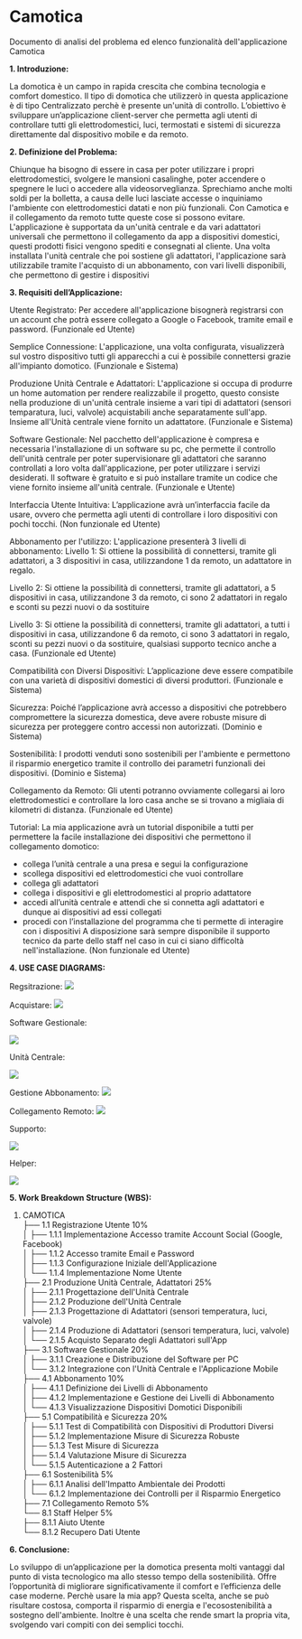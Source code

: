 # Camotica
Documento di analisi del problema ed elenco funzionalità dell'applicazione Camotica

**1. Introduzione:**

La domotica è un campo in rapida crescita che combina tecnologia e comfort domestico. Il tipo di domotica che utilizzerò in questa applicazione è di tipo Centralizzato perchè è presente un'unità di controllo.
L’obiettivo è sviluppare un’applicazione client-server che permetta agli utenti di controllare tutti gli elettrodomestici, luci, termostati e sistemi di sicurezza direttamente dal dispositivo mobile e da remoto. 

**2. Definizione del Problema:**

Chiunque ha bisogno di essere in casa per poter utilizzare i propri elettrodomestici, svolgere le mansioni casalinghe, poter accendere o spegnere le luci o accedere alla videosorveglianza.
Sprechiamo anche molti soldi per la bolletta, a causa delle luci lasciate accesse o inquiniamo l'ambiente con elettrodomestici datati e non più funzionali. Con Camotica e il collegamento da remoto tutte queste cose si possono evitare. 
L'applicazione è supportata da un'unità centrale e da vari adattatori universali che permettono il collegamento da app a dispositivi domestici, questi prodotti fisici vengono spediti e consegnati al cliente.
Una volta installata l'unità centrale che poi sostiene gli adattatori, l'applicazione sarà utilizzabile tramite l'acquisto di un abbonamento, con vari livelli disponibili, che permettono di gestire i dispositivi

**3. Requisiti dell’Applicazione:**

Utente Registrato: Per accedere all'applicazione bisognerà registrarsi con un account che potrà essere collegato a Google o Facebook, tramite email e password. (Funzionale ed Utente)

Semplice Connessione: L'applicazione, una volta configurata, visualizzerà sul vostro dispositivo tutti gli apparecchi a cui è possibile connettersi grazie all'impianto domotico. (Funzionale e Sistema)

Produzione Unità Centrale e Adattatori: L'applicazione si occupa di produrre un home automation per rendere realizzabile il progetto, questo consiste nella produzione di un'unità centrale insieme a vari tipi di adattatori (sensori temparatura, luci, valvole) acquistabili anche separatamente sull'app. Insieme all'Unità centrale viene fornito un adattatore. (Funzionale e Sistema) 

Software Gestionale: Nel pacchetto dell'applicazione è  compresa e necessaria l'installazione di un software su pc, che permette il controllo dell'unità centrale per poter supervisionare gli adattatori che saranno controllati a loro volta dall'applicazione, per poter utilizzare i servizi desiderati. Il software è gratuito e si può installare tramite un codice che viene fornito insieme all'unità centrale. (Funzionale e Utente) 

Interfaccia Utente Intuitiva: L’applicazione avrà un’interfaccia facile da usare, ovvero che permetta agli utenti di controllare i loro dispositivi con pochi tocchi. (Non funzionale ed Utente)

Abbonamento per l'utilizzo: L'applicazione presenterà 3 livelli di abbonamento:
Livello 1: Si ottiene la possibilità di connettersi, tramite gli adattatori,  a 3 dispositivi in casa, utilizzandone 1 da remoto, un adattatore in regalo. 

Livello 2: Si ottiene la possibilità di connettersi, tramite gli adattatori,  a 5 dispositivi in casa, utilizzandone 3 da remoto, ci sono 2 adattatori in regalo e sconti su pezzi nuovi o da sostituire  

Livello 3: Si ottiene la possibilità di connettersi, tramite gli adattatori,  a tutti i dispositivi in casa, utilizzandone 6 da remoto, ci sono 3 adattatori in regalo, sconti su pezzi nuovi o da sostituire, qualsiasi supporto tecnico anche a casa. (Funzionale ed Utente)

Compatibilità con Diversi Dispositivi: L’applicazione deve essere compatibile con una varietà di dispositivi domestici di diversi produttori. (Funzionale e Sistema)

Sicurezza: Poiché l’applicazione avrà accesso a dispositivi che potrebbero compromettere la sicurezza domestica, deve avere robuste misure di sicurezza per proteggere contro accessi non autorizzati. (Dominio e Sistema)

Sostenibilità: I prodotti venduti sono sostenibili per l'ambiente e permettono il risparmio energetico tramite il controllo dei parametri funzionali dei dispositivi. (Dominio e Sistema)

Collegamento da Remoto: Gli utenti potranno ovviamente collegarsi ai loro elettrodomestici e controllare la loro casa anche se si trovano a migliaia di kilometri di distanza. (Funzionale ed Utente)

Tutorial: La mia applicazione avrà un tutorial disponibile a tutti per permettere la facile installazione dei dispositivi che permettono il collegamento domotico: 
- collega l’unità centrale a una presa e segui la configurazione
- scollega dispositivi ed elettrodomestici che vuoi controllare
- collega gli adattatori
- collega i dispositivi e gli elettrodomestici al proprio adattatore
- accedi all’unità centrale e attendi che si connetta agli adattatori e dunque ai dispositivi ad essi collegati
- procedi con l’installazione del programma che ti permette di interagire con i dispositivi
A disposizione sarà sempre disponibile il supporto tecnico da parte dello staff nel caso in cui ci siano difficoltà nell'installazione. (Non funzionale ed Utente)

**4. USE CASE DIAGRAMS:**

Regsitrazione:
<img src="http://yuml.me/diagram/scruffy/usecase/[Utente]-(Registrazione), (Registrazione)>(Inserire Mail di Recupero), (Registrazione)>(Inserire Password e Nome Utente), [Utente]-(Login), (Login)>(Inserire Password e Nome Utente), (Registrazione)>(Inserire Telefono), (Inserire Telefono)>(Verifica con SMS), (Registrazione)>(Inserire Cognome), (Registrazione)>(Inserire Nome), (Registrazione)>(Inserire Mail), (Registrazione)>(Inserire Nome Utente), (Registrazione)<(Inserire Password Efficace), (Registrazione)<(Autenticazione Sicura a 2 Fattori), (Login)<(Nome Utente Errato), (Login)<(Password Errata), (Login)<(Recupero Nome Utente), (Login)<(Recupero Password)">

Acquistare:
 <img src="http://yuml.me/diagram/scruffy/usecase/[Utente]-(Acquista Unità Centrale ed Adattatori), (Acquista Unità Centrale ed Adattatori)>(Autenticazione), [Utente]-(Acquista Abbonamento), (Acquista Abbonamento)>(Scegliere Livello Abbonamento), (Acquista Unità Centrale ed Adattatori)>(Pagamento), (Acquista Abbonamento)>(Pagamento), (Pagamento)>(Inserire Dati Pagamento), [Staff]-(Riceve Ordine), (Riceve Ordine)>(Pagamento), [Staff]-(Rifiuta Ordine), [Staff]-(Spedisce Ordine), (Spedisce Ordine)>(Imballaggio Unità Principale ed Adattatori), [Sistema Bancario]-(Accetta Pagamento), [Sistema Bancario]-(Rifiuta Pagamento), (Rifiuta Pagamento)>(Comunica Errore)">

Software Gestionale:

 <img src="http://yuml.me/diagram/scruffy/usecase/[Utente]-(Inserisce Codice Software Gestionale),[Utente]-(Scaricare Sofware Gestionale),[Software Gestionale]-(Connesso Unità Principale), (Connesso Unità Principale)>(Scaricare Software Gestionale), [Software Gestionale]-(Gestione Unità Principale), (Gestione Unità Principale)>(Scaricare Software Gestionale), [Software Gestionale]-(Supervisione Adattatori),(Supervisione Adattatori)>(Scaricare Software Gestionale)">

Unità Centrale:

<img src="http://yuml.me/diagram/scruffy/usecase/[Corriere]-(Consegna Pacco),[Utente]-(Installazione Unità Centrale), [Utente]-(Installazione Adattatori), (Installazione Adattatori)>(Compatibilità Universale),(Installazione Unità Centrale)<(Lettura Tutorial), (Installazione Adattatori)<(Lettura Tutorial)">

Gestione Abbonamento:
<img src="http://yuml.me/diagram/scruffy/usecase/[Utente]-(Acquisto Abbonamento), (Acquisto Abbonamento)>(Autenticazione), (Acquisto Abbonamento)>(Scelta Livello Abbonamento), (Acquisto Abbonamento)>(Account Servizi Abbonato), (Acquisto Abbonamento)>(Aggiungere Carta), (Aggiungere Carta)>(Transazione)">

Collegamento Remoto: 
<img src="http://yuml.me/diagram/scruffy/usecase/[Utente]-((Acquisto Abbonamento),((Acquisto Abbonamento)>(Autenticazione), (Acquisto Abbonamento)<(Collegamento da Remoto),(Collegamento da Remoto)<(Controllo Parametri Funzionali Dispositivi)">

Supporto:

 <img src="http://yuml.me/diagram/scruffy/usecase/ [Utente]-(Richiede Supporto Online), [Utente]-(Richiede Supporto Fisico), [Staff]-(Fornisce Supporto Fisico), [Staff]-(Fornisce Supporto Online)">

Helper:

<img src="http://yuml.me/diagram/scruffy/usecase/ [Sistema Helper]-(Aiuta Collegare Unità Centrale), [Sistema Helper]-(Aiuta Scollegare Dispositivi), [Sistema Helper]-(Aiuta Collegare Adattatori), [Sistema Helper]-(Aiuta Collegare Dispositivi), [Sistema Helper]-(Aiuta Installare Software), [Sistema Helper]-(Invio Mail Recupero Nome Utente), [Sistema Helper]-(Invio Mail Recupero Password), (Invio Mail Recupero Nome Utente)>(Recupero Nome Utente), (Invio Mail Recupero Password)>(Recupero Password)"> 

**5. Work Breakdown Structure (WBS):**

1. CAMOTICA<br>
├── 1.1 Registrazione Utente 10%<br>
│   ├── 1.1.1 Implementazione Accesso tramite Account Social (Google, Facebook) <br>
│   ├── 1.1.2 Accesso tramite Email e Password<br>
│   ├── 1.1.3 Configurazione Iniziale dell'Applicazione<br>
│   └── 1.1.4 Implementazione Nome Utente<br>
├── 2.1 Produzione Unità Centrale, Adattatori 25%<br>
│   ├── 2.1.1 Progettazione dell'Unità Centrale <br>
│   ├── 2.1.2 Produzione dell'Unità Centrale<br>
│   ├── 2.1.3 Progettazione di Adattatori (sensori temperatura, luci, valvole) <br>
│   ├── 2.1.4 Produzione di Adattatori (sensori temperatura, luci, valvole) <br>
│   └── 2.1.5 Acquisto Separato degli Adattatori sull'App<br>
├── 3.1 Software Gestionale 20% <br>
│   ├── 3.1.1 Creazione e Distribuzione del Software per PC <br>
│   └── 3.1.2 Integrazione con l'Unità Centrale e l'Applicazione Mobile<br>
├── 4.1 Abbonamento 10%<br>
│   ├── 4.1.1 Definizione dei Livelli di Abbonamento <br>
│   ├── 4.1.2 Implementazione e Gestione dei Livelli di Abbonamento<br>
│   └── 4.1.3 Visualizzazione Dispositivi Domotici Disponibili<br>
├── 5.1 Compatibilità e Sicurezza 20%<br>
│   ├── 5.1.1 Test di Compatibilità con Dispositivi di Produttori Diversi<br>
│   ├── 5.1.2 Implementazione Misure di Sicurezza Robuste <br>
│   ├── 5.1.3 Test Misure di Sicurezza<br>
│   ├── 5.1.4 Valutazione Misure di Sicurezza<br>
│   └── 5.1.5 Autenticazione a 2 Fattori<br>
├── 6.1 Sostenibilità 5%<br>
│   ├── 6.1.1 Analisi dell'Impatto Ambientale dei Prodotti<br>
│   └── 6.1.2 Implementazione dei Controlli per il Risparmio Energetico<br>
├── 7.1 Collegamento Remoto 5%<br>
└── 8.1 Staff Helper 5%<br>
    ├── 8.1.1 Aiuto Utente <br>
    └── 8.1.2 Recupero Dati Utente<br>


**6. Conclusione:**

Lo sviluppo di un’applicazione per la domotica presenta molti vantaggi dal punto di vista tecnologico ma allo stesso tempo della sostenibilità.
Offre l’opportunità di migliorare significativamente il comfort e l’efficienza delle case moderne. 
Perchè usare la mia app? Questa scelta, anche se può risultare costosa, comporta il risparmio di energia e l'ecosostenibilità a sostegno dell'ambiente. Inoltre è una scelta che rende smart la propria vita, svolgendo vari compiti con dei semplici tocchi.
